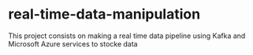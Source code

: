 # real-time-data-manipulation
This project consists on making a real time data pipeline using Kafka and Microsoft Azure services to stocke data
